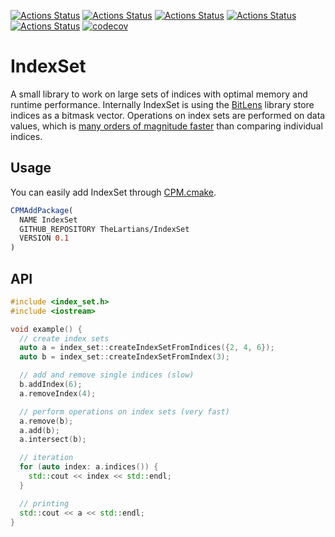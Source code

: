 [![Actions Status](https://github.com/TheLartians/IndexSet/workflows/MacOS/badge.svg)](https://github.com/TheLartians/IndexSet/actions)
[![Actions Status](https://github.com/TheLartians/IndexSet/workflows/Windows/badge.svg)](https://github.com/TheLartians/IndexSet/actions)
[![Actions Status](https://github.com/TheLartians/IndexSet/workflows/Ubuntu/badge.svg)](https://github.com/TheLartians/IndexSet/actions)
[![Actions Status](https://github.com/TheLartians/IndexSet/workflows/Style/badge.svg)](https://github.com/TheLartians/IndexSet/actions)
[![Actions Status](https://github.com/TheLartians/IndexSet/workflows/Install/badge.svg)](https://github.com/TheLartians/IndexSet/actions)
[![codecov](https://codecov.io/gh/TheLartians/IndexSet/branch/master/graph/badge.svg)](https://codecov.io/gh/TheLartians/IndexSet)

# IndexSet

A small library to work on large sets of indices with optimal memory and runtime performance.
Internally IndexSet is using the [BitLens](https://github.com/TheLartians/BitLens) library store indices as a bitmask vector.
Operations on index sets are performed on data values, which is [many orders of magnitude faster](https://github.com/TheLartians/BitLens#Benchmark) than comparing individual indices.

## Usage

You can easily add IndexSet through [CPM.cmake](https://github.com/TheLartians/CPM.cmake).

```cmake
CPMAddPackage(
  NAME IndexSet
  GITHUB_REPOSITORY TheLartians/IndexSet
  VERSION 0.1
)
```

## API

```cpp
#include <index_set.h>
#include <iostream>

void example() {
  // create index sets
  auto a = index_set::createIndexSetFromIndices({2, 4, 6});
  auto b = index_set::createIndexSetFromIndex(3);

  // add and remove single indices (slow)
  b.addIndex(6);
  a.removeIndex(4);

  // perform operations on index sets (very fast)
  a.remove(b);
  a.add(b);
  a.intersect(b);

  // iteration
  for (auto index: a.indices()) { 
    std::cout << index << std::endl;
  }

  // printing
  std::cout << a << std::endl;
}
```

